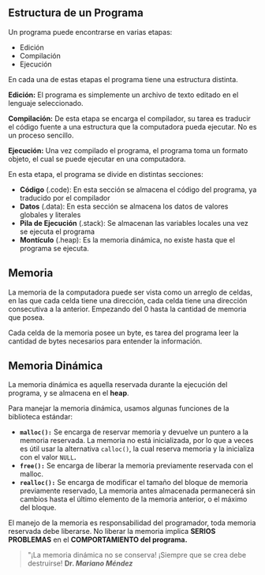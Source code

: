 ## Estructura de un Programa

Un programa puede encontrarse en varias etapas:

- Edición
- Compilación
- Ejecución

En cada una de estas etapas el programa tiene una estructura distinta.

**Edición:** El programa es simplemente un archivo de texto editado en el lenguaje seleccionado.

**Compilación:** De esta etapa se encarga el compilador, su tarea es traducir el código fuente a una estructura que la computadora pueda ejecutar. No es un proceso sencillo.

**Ejecución:** Una vez compilado el programa, el programa toma un formato objeto, el cual se puede ejecutar en una computadora.

En esta etapa, el programa se divide en distintas secciones:

- **Código** (.code): En esta sección se almacena el código del programa, ya traducido por el compilador
- **Datos** (.data): En esta sección se almacena los datos de valores globales y literales
- **Pila de Ejecución** (.stack): Se almacenan las variables locales una vez se ejecuta el programa
- **Montículo** (.heap): Es la memoria dinámica, no existe hasta que el programa se ejecuta.

## Memoria

La memoria de la computadora puede ser vista como un arreglo de celdas, en las que cada celda tiene una dirección, cada celda tiene una dirección consecutiva a la anterior. Empezando del 0 hasta la cantidad de memoria que posea.

Cada celda de la memoria posee un byte, es tarea del programa leer la cantidad de bytes necesarios para entender la información.

## Memoria Dinámica

La memoria dinámica es aquella reservada durante la ejecución del programa, y se almacena en el **heap**.

Para manejar la memoria dinámica, usamos algunas funciones de la biblioteca estándar:

- **`malloc():`** Se encarga de reservar memoria y devuelve un puntero a la memoria reservada. La memoria no está inicializada, por lo que a veces es útil usar la alternativa `calloc()`, la cual reserva memoria y la inicializa con el valor `NULL`**.**
- **`free():`** Se encarga de liberar la memoria previamente reservada con el malloc.
- **`realloc():`** Se encarga de modificar el tamaño del bloque de memoria previamente reservado, La memoria antes almacenada permanecerá sin cambios hasta el último elemento de la memoria anterior, o el máximo del bloque.

El manejo de la memoria es responsabilidad del programador, toda memoria reservada debe liberarse. No liberar la memoria implica **SERIOS PROBLEMAS** en el **COMPORTAMIENTO del programa.**

> "¡La memoria dinámica no se conserva! ¡Siempre que se crea debe destruirse!
> **Dr. *Mariano Méndez***
